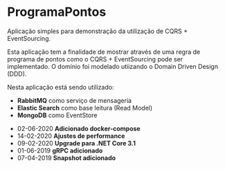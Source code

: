 # ProgramaPontos

Aplicação simples para demonstração da utilização de CQRS + EventSourcing.

Esta aplicação tem a finalidade de mostrar através de uma regra de programa de pontos como o CQRS + EventSourcing pode ser implementado. O domínio foi modelado utiizando o Domain Driven Design (DDD).

Nesta aplicação está sendo utilizado:

<ul>
<li><b>RabbitMQ</b> como serviço de mensageria</li>
<li><b>Elastic Search</b> como base leitura (Read Model)</li>
<li><b>MongoDB</b> como EventStore</li>
</ul>

<ul>
<li>02-06-2020 <b>Adicionado docker-compose</b></li>
<li>14-02-2020 <b>Ajustes de performance</b></li>  
<li>09-02-2020 <b>Upgrade para .NET Core 3.1</b></li>
<li>01-06-2019 <b>gRPC adicionado</b></li>
<li>07-04-2019 <b>Snapshot adicionado</b></li>
</ul>
